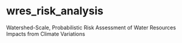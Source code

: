 # wres_risk_analysis
Watershed-Scale, Probabilistic Risk Assessment of Water Resources Impacts from Climate Variations
